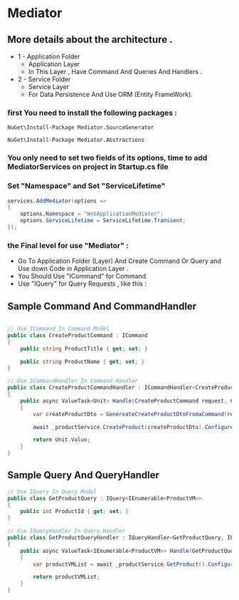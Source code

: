 # Mediator

## More details about the architecture .

* 1 - Application Folder
    * Application Layer 
    * In This Layer , Have Command And Queries And Handlers .
* 2 - Service Folder
    * Service Layer 
    * For Data Persistence And Use ORM (Entity FrameWork). 

### first You need to install the following packages :
```cm
NuGet\Install-Package Mediator.SourceGenerator 

NuGet\Install-Package Mediator.Abstractions 
```
### You only need to set two fields of its options, time to add MediatorServices on project in Startup.cs file 
### Set "Namespace" and Set "ServiceLifetime"

```csharp
services.AddMediator(options =>
{
    options.Namespace = "WebApplicationMediator";
    options.ServiceLifetime = ServiceLifetime.Transient;
});
```

### the Final level for use "Mediator" : 
* Go To Application Folder (Layer) And Create Command Or Query and Use down Code in Application Layer .
* You Should Use "ICommand" for Command
* Use "IQuery" for Query Requests , like this :

## Sample Command And CommandHandler
```csharp

// Use ICommand In Command Model
public class CreateProductCommand : ICommand
{
    public string ProductTitle { get; set; }

    public string ProductName { get; set; }
}

// Use ICommandHandler In Command Handler
public class CreateProductCommandHandler : ICommandHandler<CreateProductCommand>
{
    public async ValueTask<Unit> Handle(CreateProductCommand request, CancellationToken cancellationToken)
    {
        var createProductDto = GenereateCreateProductDtoFromaCommand(request);

        await _productService.CreateProduct(createProductDto).ConfigureAwait(false);

        return Unit.Value;
    }
}
```
## Sample Query And QueryHandler

```csharp
// Use IQuery In Query Model 
public class GetProductQuery : IQuery<IEnumerable<ProductVM>>
{
    public int ProductId { get; set; }
}

// Use IQueryHandler In Query Handler
public class GetProductQueryHandler : IQueryHandler<GetProductQuery, IEnumerable<ProductVM>>
{
    public async ValueTask<IEnumerable<ProductVM>> Handle(GetProductQuery request, CancellationToken cancellationToken)
    {
        var productVMList = await _productService.GetProduct().ConfigureAwait(false);

        return productVMList;
    }
}
```

